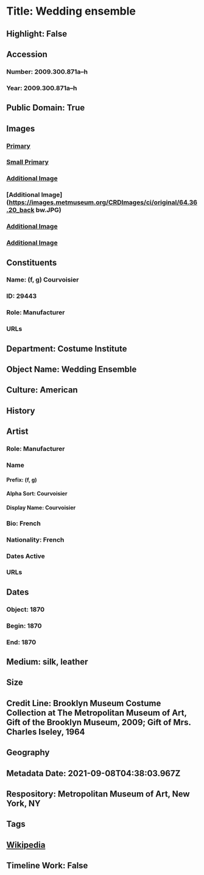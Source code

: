 # Title: Wedding ensemble
## Highlight: False
## Accession
### Number: 2009.300.871a–h
### Year: 2009.300.871a–h
## Public Domain: True
## Images
### [Primary](https://images.metmuseum.org/CRDImages/ci/original/64.36.20a-h_front_CP4.jpg)
### [Small Primary](https://images.metmuseum.org/CRDImages/ci/web-large/64.36.20a-h_front_CP4.jpg)
### [Additional Image](https://images.metmuseum.org/CRDImages/ci/original/64.36.20a-h_back_CP4.jpg)
### [Additional Image](https://images.metmuseum.org/CRDImages/ci/original/64.36.20_back bw.JPG)
### [Additional Image](https://images.metmuseum.org/CRDImages/ci/original/64.36.20a-h_side_CP4.jpg)
### [Additional Image](https://images.metmuseum.org/CRDImages/ci/original/64.36.20a-h_detail_CP4.jpg)
## Constituents
### Name: (f, g) Courvoisier
### ID: 29443
### Role: Manufacturer
### URLs
## Department: Costume Institute
## Object Name: Wedding Ensemble
## Culture: American
## History
## Artist
### Role: Manufacturer
### Name
#### Prefix: (f, g)
#### Alpha Sort: Courvoisier
#### Display Name: Courvoisier
### Bio: French
### Nationality: French
### Dates Active
### URLs
## Dates
### Object: 1870
### Begin: 1870
### End: 1870
## Medium: silk, leather
## Size
## Credit Line: Brooklyn Museum Costume Collection at The Metropolitan Museum of Art, Gift of the Brooklyn Museum, 2009; Gift of Mrs. Charles Iseley, 1964
## Geography
## Metadata Date: 2021-09-08T04:38:03.967Z
## Respository: Metropolitan Museum of Art, New York, NY
## Tags
## [Wikipedia](https://www.wikidata.org/wiki/Q100380734)
## Timeline Work: False